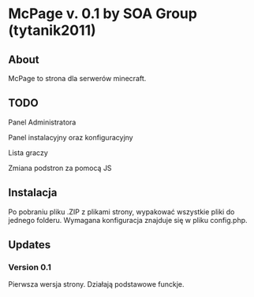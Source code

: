 <h1>McPage v. 0.1 by SOA Group (tytanik2011)</h1>
<h2>About</h2>
<p>McPage to strona dla serwerów minecraft.</p>
<h2>TODO</h2>
<p> Panel Administratora</p>
<p> Panel instalacyjny oraz konfiguracyjny</p>
<p> Lista graczy</p>
<p> Zmiana podstron za pomocą JS</p>
<h2>Instalacja</h2>
<p>Po pobraniu pliku .ZIP z plikami strony, wypakować wszystkie pliki do jednego folderu. Wymagana konfiguracja znajduje się w pliku config.php.</p>
<h2>Updates</h2>
  <h3>  Version 0.1</h3>
    <p>   Pierwsza wersja strony. Działają podstawowe funckje.</p>
  
  
